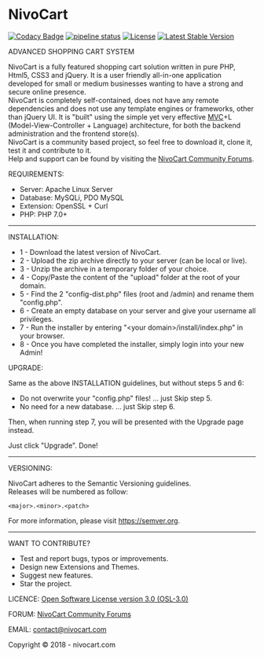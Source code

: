 # NivoCart

[![Codacy Badge](https://api.codacy.com/project/badge/Grade/f083a576fade4a7f83d5459569f0fe96)](https://www.codacy.com/app/nivocart/nivocart?utm_source=github.com&amp;utm_medium=referral&amp;utm_content=nivocart/nivocart&amp;utm_campaign=Badge_Grade) [![pipeline status](https://gitlab.com/nivocart/nivocart/badges/master/pipeline.svg)](https://gitlab.com/nivocart/nivocart/commits/master) [![License](https://poser.pugx.org/nivocart/nivocart/license)](https://packagist.org/packages/nivocart/nivocart) [![Latest Stable Version](https://poser.pugx.org/nivocart/nivocart/v/stable)](https://packagist.org/packages/nivocart/nivocart)

ADVANCED SHOPPING CART SYSTEM

NivoCart is a fully featured shopping cart solution written in pure PHP, Html5, CSS3 and jQuery. It is a user friendly all-in-one application developed for small or medium businesses wanting to have a strong and secure online presence.<br />
NivoCart is completely self-contained, does not have any remote dependencies and does not use any template engines or frameworks, other than jQuery UI. It is "built" using the simple yet very effective <a href="https://en.wikipedia.org/wiki/Model%E2%80%93view%E2%80%93controller" title="MVC">MVC</a>+L (Model-View-Controller + Language) architecture, for both the backend administration and the frontend store(s).<br />
NivoCart is a community based project, so feel free to download it, clone it, test it and contribute to it.<br />
Help and support can be found by visiting the <a href="http://forum.nivocart.com" title="Forum">NivoCart Community Forums</a>.

REQUIREMENTS:
- Server: Apache Linux Server
- Database: MySQLi, PDO MySQL
- Extension: OpenSSL + Curl
- PHP: PHP 7.0+

_____________________________________________________________________________________________


INSTALLATION:

- 1 - Download the latest version of NivoCart.
- 2 - Upload the zip archive directly to your server (can be local or live).
- 3 - Unzip the archive in a temporary folder of your choice.
- 4 - Copy/Paste the content of the "upload" folder at the root of your domain.
- 5 - Find the 2 "config-dist.php" files (root and /admin) and rename them "config.php".
- 6 - Create an empty database on your server and give your username all privileges.
- 7 - Run the installer by entering "&lt;your domain&gt;/install/index.php" in your browser.
- 8 - Once you have completed the installer, simply login into your new Admin!


UPGRADE:

Same as the above INSTALLATION guidelines, but without steps 5 and 6:
- Do not overwrite your "config.php" files!  ... just Skip step 5.
- No need for a new database.  ... just Skip step 6.

Then, when running step 7, you will be presented with the Upgrade page instead.

Just click "Upgrade". Done!

_____________________________________________________________________________________________


VERSIONING:

NivoCart adheres to the Semantic Versioning guidelines.<br />
Releases will be numbered as follow:
<p><code>&lt;major&gt;.&lt;minor&gt;.&lt;patch&gt;</code></p>
For more information, please visit <a href="https://semver.org" rel="nofollow">https://semver.org</a>.

_____________________________________________________________________________________________


WANT TO CONTRIBUTE?
- Test and report bugs, typos or improvements.
- Design new Extensions and Themes.
- Suggest new features.
- Star the project.


LICENCE: <a href="https://opensource.org/licenses/OSL-3.0" title="License">Open Software License version 3.0 (OSL-3.0)</a>

FORUM: <a href="http://forum.nivocart.com" title="Forum">NivoCart Community Forums</a>

EMAIL: contact@nivocart.com


Copyright &copy; 2018 - nivocart.com
